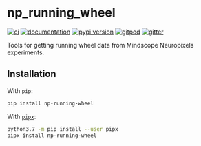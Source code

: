 # np_running_wheel

[![ci](https://github.com/bjhardcastle/np_running_wheel/workflows/ci/badge.svg)](https://github.com/bjhardcastle/np_running_wheel/actions?query=workflow%3Aci)
[![documentation](https://img.shields.io/badge/docs-mkdocs%20material-blue.svg?style=flat)](https://bjhardcastle.github.io/np_running_wheel/)
[![pypi version](https://img.shields.io/pypi/v/np-running-wheel.svg)](https://pypi.org/project/np-running-wheel/)
[![gitpod](https://img.shields.io/badge/gitpod-workspace-blue.svg?style=flat)](https://gitpod.io/#https://github.com/bjhardcastle/np_running_wheel)
[![gitter](https://badges.gitter.im/join%20chat.svg)](https://gitter.im/np_running_wheel/community)

Tools for getting running wheel data from Mindscope Neuropixels experiments.

## Installation

With `pip`:
```bash
pip install np-running-wheel
```

With [`pipx`](https://github.com/pipxproject/pipx):
```bash
python3.7 -m pip install --user pipx
pipx install np-running-wheel
```
